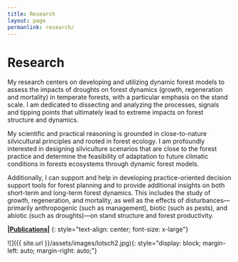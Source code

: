 ```yaml
---
title: Research
layout: page
permanlink: research/
---
```


# Research

My research centers on developing and utilizing dynamic forest models to assess the impacts of droughts on forest dynamics (growth, regeneration and mortality) in temperate forests, with a particular emphasis on the stand scale. I am dedicated to dissecting and analyzing the processes, signals and tipping points that ultimately lead to extreme impacts on forest structure and dynamics.

My scientific and practical reasoning is grounded in close-to-nature silvicultural principles and rooted in forest ecology. 
I am profoundly interested in designing silviculture scenarios that are close to the forest practice and determine the feasibility of adaptation to future climatic conditions in forests ecosystems through dynamic forest models. 

Additionally, I can support and help in developing practice-oriented decision support tools for forest planning and to provide additional insights on both short-term and long-term forest dynamics. 
This includes the study of growth, regeneration, and mortality, as well as the effects of disturbances—primarily anthropogenic (such as management), biotic (such as pests), and abiotic (such as droughts)—on stand structure and forest productivity.


**\|[Publications]({{site.url}}/research/publications-list/)\|**
{: style="text-align: center; font-size: x-large"}


![]({{ site.url }}/assets/images/lotsch2.jpg){: style="display: block;     margin-left: auto;     margin-right: auto;"}